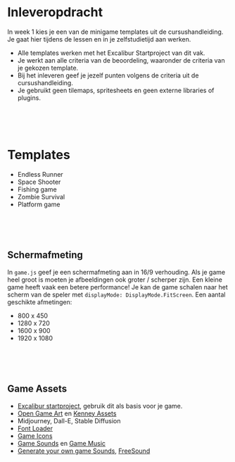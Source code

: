 # Inleveropdracht

In week 1 kies je een van de minigame templates uit de cursushandleiding. Je gaat hier tijdens de lessen en in je zelfstudietijd aan werken. 

- Alle templates werken met het Excalibur Startproject van dit vak.
- Je werkt aan alle criteria van de beoordeling, waaronder de criteria van je gekozen template.
- Bij het inleveren geef je jezelf punten volgens de criteria uit de cursushandleiding.
- Je gebruikt geen tilemaps, spritesheets en geen externe libraries of plugins.

<br>
<br>
<br>

# Templates

- Endless Runner
- Space Shooter
- Fishing game
- Zombie Survival
- Platform game

<br>
<br>
<br>

## Schermafmeting

In `game.js` geef je een schermafmeting aan in 16/9 verhouding. Als je game heel groot is moeten je afbeeldingen ook groter / scherper zijn. Een kleine game heeft vaak een betere performance! Je kan de game schalen naar het scherm van de speler met `displayMode: DisplayMode.FitScreen`. Een aantal geschikte afmetingen:

- 800 x 450
- 1280 x 720
- 1600 x 900
- 1920 x 1080

<br>
<br>
<br>

## Game Assets

- [Excalibur startproject](https://github.com/HR-CMGT/prg4-startproject-2025), gebruik dit als basis voor je game.
- [Open Game Art](https://opengameart.org) en [Kenney Assets](https://www.kenney.nl/assets)
- Midjourney, Dall-E, Stable Diffusion
- [Font Loader](https://fontfaceobserver.com)
- [Game Icons](https://game-icons.net)
- [Game Sounds](https://www.zapsplat.com) en [Game Music](https://www.bensound.com)
- [Generate your own game Sounds](https://sfxr.me), [FreeSound](https://freesound.org)
